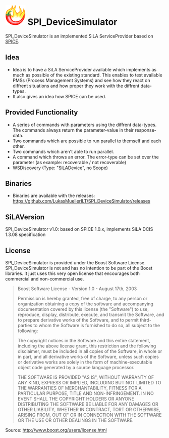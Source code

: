 # ![SPICE Logo](/SPICE_064.png) SPI_DeviceSimulator

SPI_DeviceSimulator is an implemented SiLA ServiceProvider based on [SPICE](https://github.com/LukasMuellerILT/SPICE).

## Idea
* Idea is to have a SiLA ServiceProvider available which implements as much as possible of the existing standard.
This enables to test available PMSs (Process Management Systems) and see how they react on diffrent situations and
how proper they work with the diffrent data-types.
* It also gives an idea how SPICE can be used.

## Provided Functionality
* A series of commands with parameters using the diffrent data-types. The commands always return the parameter-value in their response-data.
* Two commands which are possible to run parallel to themself and each other.
* Two commands which aren't able to run parallel.
* A command which throws an error. The error-type can be set over the parameter (as example: recoverable / not recoverable)
* WSDiscovery (Type: "SiLADevice", no Scope)

## Binaries
* Binaries are available with the releases: https://github.com/LukasMuellerILT/SPI_DeviceSimulator/releases

## SiLAVersion
SPI_DeviceSimulator v1.0: based on SPICE 1.0.x, implements SiLA DCIS 1.3.08 specification

## License
SPI_DeviceSimulator is provided under the Boost Software License. SPI_DeviceSimulator is not and has no intention to be part of the Boost
libraries. It just uses this very open license that encourages both commercial and non-commercial use.

> Boost Software License - Version 1.0 - August 17th, 2003
>
> Permission is hereby granted, free of charge, to any person or organization
> obtaining a copy of the software and accompanying documentation covered by
> this license (the "Software") to use, reproduce, display, distribute,
> execute, and transmit the Software, and to prepare derivative works of the
> Software, and to permit third-parties to whom the Software is furnished to
> do so, all subject to the following:
>
> The copyright notices in the Software and this entire statement, including
> the above license grant, this restriction and the following disclaimer,
> must be included in all copies of the Software, in whole or in part, and
> all derivative works of the Software, unless such copies or derivative
> works are solely in the form of machine-executable object code generated by
> a source language processor.
>
> THE SOFTWARE IS PROVIDED "AS IS", WITHOUT WARRANTY OF ANY KIND, EXPRESS OR
> IMPLIED, INCLUDING BUT NOT LIMITED TO THE WARRANTIES OF MERCHANTABILITY,
> FITNESS FOR A PARTICULAR PURPOSE, TITLE AND NON-INFRINGEMENT. IN NO EVENT
> SHALL THE COPYRIGHT HOLDERS OR ANYONE DISTRIBUTING THE SOFTWARE BE LIABLE
> FOR ANY DAMAGES OR OTHER LIABILITY, WHETHER IN CONTRACT, TORT OR OTHERWISE,
> ARISING FROM, OUT OF OR IN CONNECTION WITH THE SOFTWARE OR THE USE OR OTHER
> DEALINGS IN THE SOFTWARE.

Source: http://www.boost.org/users/license.html

